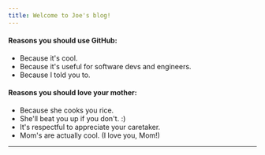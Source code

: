 ```yaml
---
title: Welcome to Joe's blog!
---
```


#### Reasons you should use GitHub:
- Because it's cool.
- Because it's useful for software devs and engineers.
- Because I told you to.

#### Reasons you should love your mother:
- Because she cooks you rice.
- She'll beat you up if you don't. :)
- It's respectful to appreciate your caretaker.
- Mom's are actually cool. (I love you, Mom!)

---

